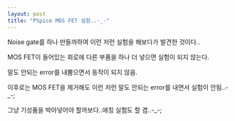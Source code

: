 ```yaml
---
layout: post
title: "PSpice MOS FET 실험..-_-"
---
```


Noise gate를 하나 만들까하여 이런 저런 실험을 해보다가 발견한 것이다..

MOS FET이 들어있는 회로에 다른 부품을 하나 더 넣으면 실험이 되지 않는다.

말도 안되는 error를 내뿜으면서 동작이 되지 않음. 

이후로는 MOS FET을 제거해도 이런 저런 말도 안되는 error를 내면서 실험이 안됨..-_-;

그냥 기성품을 박아넣어야 할까보다..애칭 실험도 할 겸..-_-;


